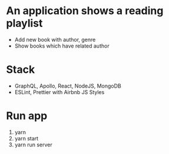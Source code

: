 # An application shows a reading playlist

- Add new book with author, genre
- Show books which have related author

# Stack

- GraphQL, Apollo, React, NodeJS, MongoDB
- ESLint, Prettier with Airbnb JS Styles

# Run app

1. yarn
2. yarn start
3. yarn run server
